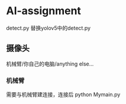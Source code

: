 # AI-assignment
detect.py 替换yolov5中的detect.py
## 摄像头
机械臂/你自己的电脑/anything else...
### 机械臂
需要与机械臂建连接，连接后 
python Mymain.py
